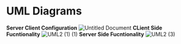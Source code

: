 # UML Diagrams
**Server Client Configuration**
![Untitled Document](https://user-images.githubusercontent.com/71487954/98637426-6858bf80-234e-11eb-8d3c-4f99dd401cef.jpg)
**CLient Side Fucntionality**
![UML2 (1) (1)](https://user-images.githubusercontent.com/71481753/98637785-efa63300-234e-11eb-93c2-42c79e4f02c6.png)
**Server Side Fucntionality**
![UML2 (3)](https://user-images.githubusercontent.com/71481753/98637967-3562fb80-234f-11eb-8d4b-6c56e1d082f4.png)
